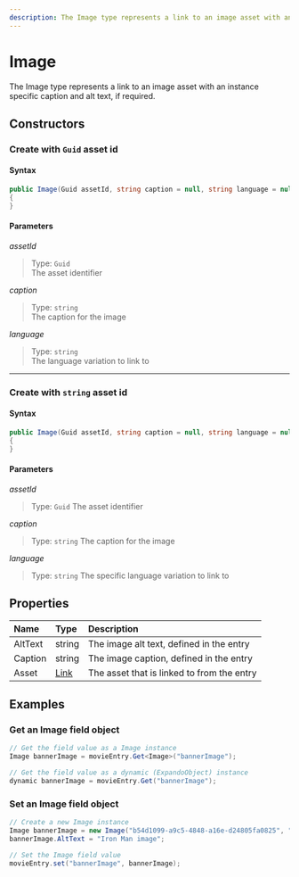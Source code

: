 ```yaml
---
description: The Image type represents a link to an image asset with an instance specific caption and alt text, if required.
---
```

# Image

The Image type represents a link to an image asset with an instance specific caption and alt text, if required.

## Constructors

### Create with `Guid` asset id

#### Syntax

```cs
public Image(Guid assetId, string caption = null, string language = null)
{
}
```

#### Parameters

*assetId*
> Type: `Guid`  
> The asset identifier

*caption*
> Type: `string`  
> The caption for the image

*language*
> Type: `string`  
> The language variation to link to

---

### Create with `string` asset id

#### Syntax

```cs
public Image(Guid assetId, string caption = null, string language = null)
{
}
```

#### Parameters

*assetId*
> Type: `Guid`
> The asset identifier

*caption*
> Type: `string`
> The caption for the image

*language*
> Type: `string`
> The specific language variation to link to



## Properties

| Name    | Type                   | Description                                |
|:--------|:-----------------------|:-------------------------------------------|
| AltText | string                 | The image alt text, defined in the entry   |
| Caption | string                 | The image caption, defined in the entry    |
| Asset   | [Link](/model/link.md) | The asset that is linked to from the entry |

## Examples

### Get an Image field object

```cs
// Get the field value as a Image instance
Image bannerImage = movieEntry.Get<Image>("bannerImage");

// Get the field value as a dynamic (ExpandoObject) instance
dynamic bannerImage = movieEntry.Get("bannerImage");
```

### Set an Image field object

```cs
// Create a new Image instance
Image bannerImage = new Image("b54d1099-a9c5-4848-a16e-d24805fa0825", "Iron man main banner image");
bannerImage.AltText = "Iron Man image";

// Set the Image field value
movieEntry.set("bannerImage", bannerImage);
```
